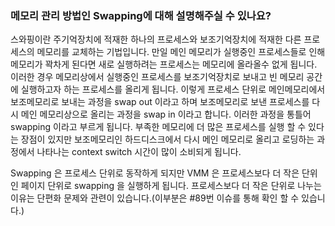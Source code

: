 ### 메모리 관리 방법인 Swapping에 대해 설명해주실 수 있나요?



스와핑이란 주기억장치에 적재한 하나의 프로세스와 보조기억장치에 적재한 다른 프로세스의 메모리를 교체하는 기법입니다. 만일 메인 메모리가 실행중인 프로세스들로 인해 메모리가 꽉차게 된다면 새로 실행하려는 프로세스는 메모리에 올라올수 없게 됩니다. 이러한 경우 메모리상에서 실행중인 프로세스를 보조기억장치로 보내고 빈 메모리 공간에 실행하고자 하는 프로세스를 올리게 됩니다. 이렇게 프로세스 단위로 메인메모리에서 보조메모리로 보내는 과정을 swap out 이라고 하며 보조메모리로 보낸 프로세스를 다시 메인 메모리상으로 올리는 과정을 swap in 이라고 합니다. 이러한 과정을 통틀어 swapping 이라고 부르게 됩니다. 부족한 메모리에 더 많은 프로세스를 실행 할 수 있다는 장점이 있지만  보조메모리인 하드디스크에서 다시 메인 메모리로 올리고 로딩하는 과정에서 나타나는 context switch 시간이 많이 소비되게 됩니다.

Swapping 은 프로세스 단위로 동작하게 되지만 VMM 은 프로세스보다 더 작은 단위인 페이지 단위로 swapping 을 실행하게 됩니다. 프로세스보다 더 작은 단위로 나누는 이유는 단편화 문제와 관련이 있습니다.(이부분은 #89번 이슈를 통해 확인 할 수 있습니다.)